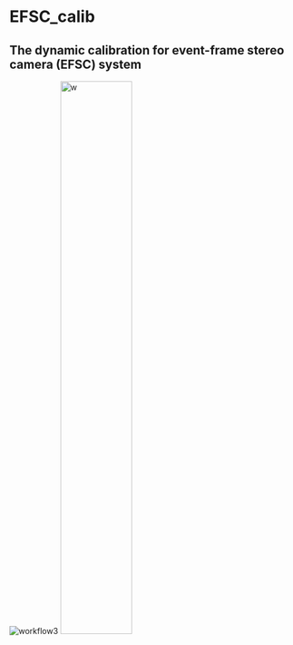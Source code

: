 # EFSC_calib
## The dynamic calibration for event-frame stereo camera (EFSC) system

![workflow3](https://github.com/user-attachments/assets/0d2e9edc-a47f-4833-a641-c1086a6bada8)
<img src="[path/to/image.jpg](https://github.com/user-attachments/assets/0d2e9edc-a47f-4833-a641-c1086a6bada8)" width="50%" alt="w">



